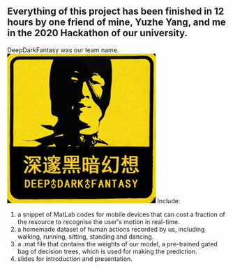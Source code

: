 
## Everything of this project has been finished in 12 hours by one friend of mine, Yuzhe Yang, and me in the 2020 Hackathon of our university.
DeepDarkFantasy was our team name.
![alt text](https://github.com/SylvanLiu/CampusHack20_DeepDarkFantasy/blob/master/DeepDarkFantasy.jpg)
Include:
1. a snippet of MatLab codes for mobile devices that can cost a fraction of the resource to recognise the user's motion in real-time.
2. a homemade dataset of human actions recorded by us, including walking, running, sitting, standing and dancing.
3. a .mat file that contains the weights of our model, a pre-trained gated bag of decision trees, which is used for making the prediction.
4. slides for introduction and presentation.
